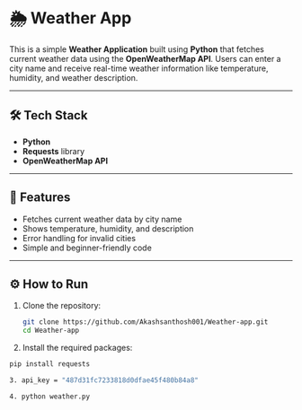 # 🌦️ Weather App

This is a simple **Weather Application** built using **Python** that fetches current weather data using the **OpenWeatherMap API**. Users can enter a city name and receive real-time weather information like temperature, humidity, and weather description.

---

## 🛠️ Tech Stack

- **Python**
- **Requests** library
- **OpenWeatherMap API**

---

## 📌 Features

- Fetches current weather data by city name
- Shows temperature, humidity, and description
- Error handling for invalid cities
- Simple and beginner-friendly code

---

## ⚙️ How to Run

1. Clone the repository:
   ```bash
   git clone https://github.com/Akashsanthosh001/Weather-app.git
   cd Weather-app

2. Install the required packages:
```bash
pip install requests

3. api_key = "487d31fc7233818d0dfae45f480b84a8"

4. python weather.py
